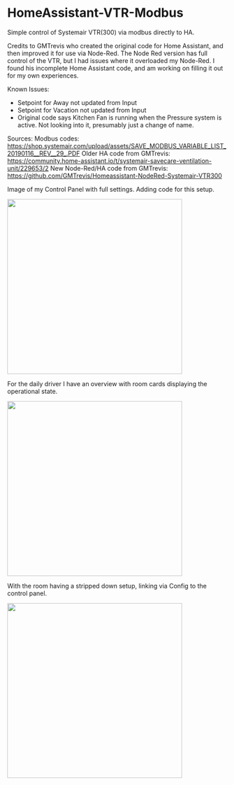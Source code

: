 # HomeAssistant-VTR-Modbus
Simple control of Systemair VTR(300) via modbus directly to HA.

Credits to GMTrevis who created the original code for Home Assistant, and then improved it for use via Node-Red.
The Node Red version has full control of the VTR, but I had issues where it overloaded my Node-Red. 
I found his incomplete Home Assistant code, and am working on filling it out for my own experiences.

Known Issues:
- Setpoint for Away not updated from Input
- Setpoint for Vacation not updated from Input
- Original code says Kitchen Fan is running when the Pressure system is active. Not looking into it, presumably just a change of name.



Sources:
Modbus codes: https://shop.systemair.com/upload/assets/SAVE_MODBUS_VARIABLE_LIST_20190116__REV__29_.PDF
Older HA code from GMTrevis: https://community.home-assistant.io/t/systemair-savecare-ventilation-unit/229653/2 
New Node-Red/HA code from GMTrevis: https://github.com/GMTrevis/Homeassistant-NodeRed-Systemair-VTR300

Image of my Control Panel with full settings. Adding code for this setup.

<img src="https://user-images.githubusercontent.com/58105460/211211731-1c243f97-ea6d-4b15-986a-7e90c34eb5e4.png" width="400">

For the daily driver I have an overview with room cards displaying the operational state.

<img src="https://user-images.githubusercontent.com/58105460/211211807-b32b8dc6-8816-4dd9-9e3c-e7384acd6bf9.png" width="400">

With the room having a stripped down setup, linking via Config to the control panel.

<img src="https://user-images.githubusercontent.com/58105460/211211838-831058e2-42f3-409c-b5d5-5fb6a4974f4a.png" width="400">

